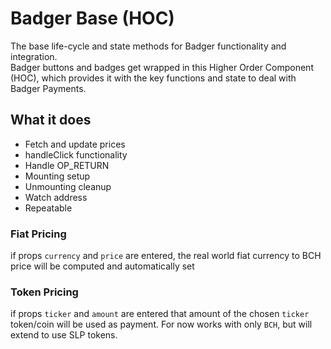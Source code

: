 # Badger Base (HOC)

The base life-cycle and state methods for Badger functionality and integration.  
Badger buttons and badges get wrapped in this Higher Order Component (HOC), which provides it with the key functions and state to deal with Badger Payments.


## What it does

* Fetch and update prices
* handleClick functionality
* Handle OP_RETURN
* Mounting setup
* Unmounting cleanup
* Watch address
* Repeatable


### Fiat Pricing
if props `currency` and `price` are entered, the real world fiat currency to BCH price will be computed and automatically set

### Token Pricing
if props `ticker` and `amount` are entered that amount of the chosen `ticker` token/coin will be used as payment.
For now works with only `BCH`, but will extend to use SLP tokens.